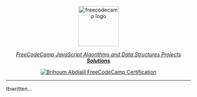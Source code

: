 <!-- # FreeCodeCamp JavaScript Algorithms and Data Structures Projects Solutions -->

<center>

<img width="110" src="https://i.ibb.co/GcxH3tq/fcc.webp" alt="freecodecamp logo">

</center>

<center>

<u>

_[FreeCodeCamp](https://www.freecodecamp.org/learn/javascript-algorithms-and-data-structures/) JavaScript Algorithms and Data Structures Projects **Solutions**_
</u>

[![Brihoum Abdjalil FreeCodeCamp Certification](https://img.shields.io/badge/certification-1a1a3e?style=for-the-badge&logo=freecodecamp "Brihoum Abdjalil FreeCodeCamp Certification")](https://www.freecodecamp.org/certification/brihoum/javascript-algorithms-and-data-structures)

</center>

---

tbwritten...
